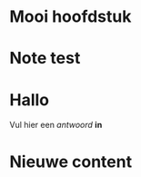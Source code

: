 # Mooi hoofdstuk

<Note title="test">
  
# Note test

</Note>

<ShortExercise id="EdjTm8dRhKUB4ExQX6e9" title="korte opdracht">
  
  # Hallo
  
  Vul hier een *antwoord* **in**
  
</ShortExercise>


# Nieuwe content
